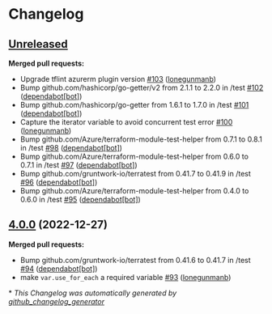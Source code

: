 # Changelog

## [Unreleased](https://github.com/Azure/terraform-azurerm-vnet/tree/HEAD)

**Merged pull requests:**

- Upgrade tflint azurerm plugin version [\#103](https://github.com/Azure/terraform-azurerm-vnet/pull/103) ([lonegunmanb](https://github.com/lonegunmanb))
- Bump github.com/hashicorp/go-getter/v2 from 2.1.1 to 2.2.0 in /test [\#102](https://github.com/Azure/terraform-azurerm-vnet/pull/102) ([dependabot[bot]](https://github.com/apps/dependabot))
- Bump github.com/hashicorp/go-getter from 1.6.1 to 1.7.0 in /test [\#101](https://github.com/Azure/terraform-azurerm-vnet/pull/101) ([dependabot[bot]](https://github.com/apps/dependabot))
- Capture the iterator variable to avoid concurrent test error [\#100](https://github.com/Azure/terraform-azurerm-vnet/pull/100) ([lonegunmanb](https://github.com/lonegunmanb))
- Bump github.com/Azure/terraform-module-test-helper from 0.7.1 to 0.8.1 in /test [\#98](https://github.com/Azure/terraform-azurerm-vnet/pull/98) ([dependabot[bot]](https://github.com/apps/dependabot))
- Bump github.com/Azure/terraform-module-test-helper from 0.6.0 to 0.7.1 in /test [\#97](https://github.com/Azure/terraform-azurerm-vnet/pull/97) ([dependabot[bot]](https://github.com/apps/dependabot))
- Bump github.com/gruntwork-io/terratest from 0.41.7 to 0.41.9 in /test [\#96](https://github.com/Azure/terraform-azurerm-vnet/pull/96) ([dependabot[bot]](https://github.com/apps/dependabot))
- Bump github.com/Azure/terraform-module-test-helper from 0.4.0 to 0.6.0 in /test [\#95](https://github.com/Azure/terraform-azurerm-vnet/pull/95) ([dependabot[bot]](https://github.com/apps/dependabot))

## [4.0.0](https://github.com/Azure/terraform-azurerm-vnet/tree/4.0.0) (2022-12-27)

**Merged pull requests:**

- Bump github.com/gruntwork-io/terratest from 0.41.6 to 0.41.7 in /test [\#94](https://github.com/Azure/terraform-azurerm-vnet/pull/94) ([dependabot[bot]](https://github.com/apps/dependabot))
- make `var.use_for_each` a required variable [\#93](https://github.com/Azure/terraform-azurerm-vnet/pull/93) ([lonegunmanb](https://github.com/lonegunmanb))



\* *This Changelog was automatically generated by [github_changelog_generator](https://github.com/github-changelog-generator/github-changelog-generator)*
